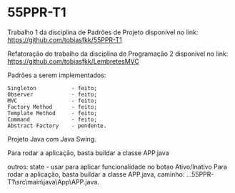 # 55PPR-T1
Trabalho 1 da disciplina de Padrões de Projeto disponível no link: https://github.com/tobiasfkk/55PPR-T1

Refatoração do trabalho da disciplina de Programação 2 disponível no link: https://github.com/tobiasfkk/LembretesMVC

Padrões a serem implementados:

    Singleton           - feito;
    Observer            - feito;
    MVC                 - feito;
    Factory Method      - feito;
    Template Method     - feito;
    Command             - feito;
    Abstract Factory    - pendente.

Projeto Java com Java Swing.

Para rodar a aplicação, basta buildar a classe APP.java

outros:
    state - usar para aplicar funcionalidade no botao Ativo/Inativo
Para rodar a aplicação, basta buildar a classe APP.java, caminho: ...55PPR-T1\src\main\java\App\APP.java.
